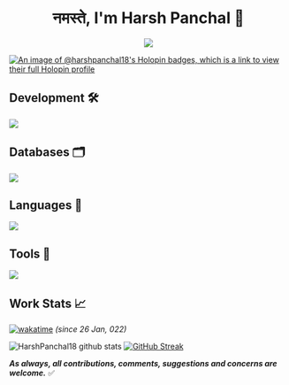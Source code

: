 <h1 align="center">नमस्ते, I'm Harsh Panchal &#128591;</h1>

<p align="center">
  <a href="https://github.com/HarshPanchal18"><img src="https://readme-typing-svg.herokuapp.com/?lines=Software%20Developer;Always%20learning%20new%20things;Participating%20to%20build%20a%20community%20better&font=Fira%20Code&center=true&width=580&height=45&color=ff65ce&vCenter=true&size=22">
  </a>
</p>

[![An image of @harshpanchal18's Holopin badges, which is a link to view their full Holopin profile](https://holopin.me/harshpanchal18)](https://holopin.io/@harshpanchal18)

## Development 🛠️
<p align="left">
  <a href="https://skillicons.dev">
    <img src="https://skillicons.dev/icons?perline=6&i=androidstudio,kotlin,gradle,idea,vscode,flutter" />
  </a>
</p>

## Databases 🗂️
<p align="left">
  <a href="https://skillicons.dev">
    <img src="https://skillicons.dev/icons?perline=6&i=mysql,firebase,sqlite,postgres,mongodb,appwrite" />
  </a>
</p>

## Languages 🧮
<p align="left">
  <a href="https://skillicons.dev">
    <img src="https://skillicons.dev/icons?perline=6&i=bash,py,java,php,cpp,dart" />
  </a>
</p>

## Tools 🧰
<p align="left">
  <a href="https://skillicons.dev">
    <img src="https://skillicons.dev/icons?i=github,linux,vim,neovim,devto,flask,git,regex,md,jenkins,githubactions,ps,dotnet,stackoverflow,postman&perline=15" />
  </a>
</p>
<!--<details><summary><b>Work Stats 🐱‍👤📈</b></summary><br/>-->

## Work Stats 📈
[![wakatime](https://wakatime.com/badge/user/60086e5f-adb2-4a00-ba01-c193121a8406.svg)](https://wakatime.com/@60086e5f-adb2-4a00-ba01-c193121a8406)
_(since 26 Jan, 022)_

![HarshPanchal18 github stats](https://github-readme-stats.vercel.app/api?username=HarshPanchal18&theme=github_dark&show_icons=true&count_private=true)
[![GitHub Streak](https://github-readme-streak-stats.herokuapp.com?user=HarshPanchal18&theme=github_dark&date_format=M%20j%5B%2C%20Y%5D&count_private=true)](https://git.io/streak-stats)

<!--
![HarshPanchal18 Stats](https://github-profile-summary-cards.vercel.app/api/cards/repos-per-language?username=HarshPanchal18&theme=github_dark)
![HarshPanchal18 Stats](https://github-profile-summary-cards.vercel.app/api/cards/most-commit-language?username=HarshPanchal18&theme=github_dark)
![HarshPanchal18 Summary](https://github-profile-summary-cards.vercel.app/api/cards/profile-details?username=HarshPanchal18&theme=github_dark)
-->
<!--
![](https://metrics.lecoq.io/HarshPanchal18?template=classic&people=1&achievements=1&people.limit=24&people.size=28&people.types=followers%2C%20following&people.identicons=false&people.shuffle=false&achievements.threshold=C&achievements.secrets=true&achievements.display=detailed&achievements.limit=0&config.timezone=Asia%2FYekaterinburg)

## 🏆GitHub Trophies
[![](https://github-profile-trophy.vercel.app/?username=HarshPanchal18&theme=dracula&no-frame=false&no-bg=false&margin-w=4&row=2&column=10)](https://github-profile-trophy.vercel.app/?username=HarshPanchal18&theme=dracula&no-frame=false&no-bg=false&margin-w=4&row=2&column=10)

</details>-->

***As always, all contributions, comments, suggestions and concerns are welcome.*** ✅
